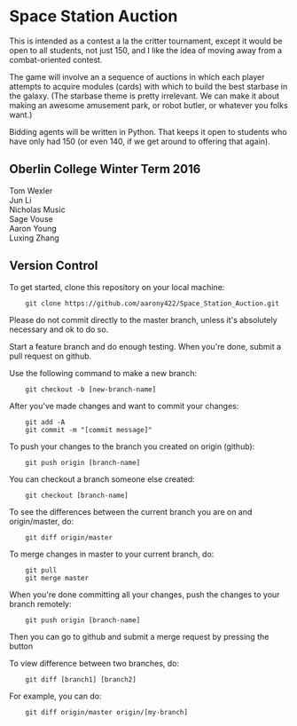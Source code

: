 # Space Station Auction
This is intended as a contest a la the critter tournament, except it would be open to all students, not just 150, and I like the idea of moving away from a combat-oriented contest.  

The game will involve an a sequence of auctions in which each player attempts to acquire modules (cards) with which to build the best starbase in the galaxy. (The starbase theme is pretty irrelevant.  We can make it about making an awesome amusement park, or robot butler, or whatever you folks want.)  

Bidding agents will be written in Python.  That keeps it open to students who have only had 150 (or even 140, if we get around to offering that again).  

## Oberlin College Winter Term 2016
Tom Wexler  
Jun Li  
Nicholas Music  
Sage Vouse  
Aaron Young  
Luxing Zhang  

## Version Control

To get started, clone this repository on your local machine:

        git clone https://github.com/aarony422/Space_Station_Auction.git

Please do not commit directly to the master branch, unless it's absolutely necessary and ok to do so.

Start a feature branch and do enough testing. When you're done, submit a pull request on github.

Use the following command to make a new branch:

        git checkout -b [new-branch-name]
        
After you've made changes and want to commit your changes:

        git add -A
        git commit -m "[commit message]"

To push your changes to the branch you created on origin (github):

        git push origin [branch-name]
        
You can checkout a branch someone else created:

        git checkout [branch-name]

To see the differences between the current branch you are on and origin/master, do:

        git diff origin/master

To merge changes in master to your current branch, do:

        git pull
        git merge master

When you're done committing all your changes, push the changes to your branch remotely:

        git push origin [branch-name]

Then you can go to github and submit a merge request by pressing the button

To view difference between two branches, do:

        git diff [branch1] [branch2]

For example, you can do:

        git diff origin/master origin/[my-branch]



